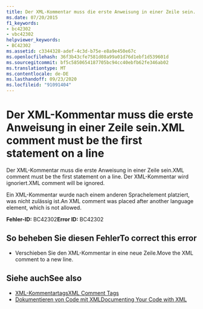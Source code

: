 ```yaml
---
title: Der XML-Kommentar muss die erste Anweisung in einer Zeile sein.
ms.date: 07/20/2015
f1_keywords:
- bc42302
- vbc42302
helpviewer_keywords:
- BC42302
ms.assetid: c3344328-adef-4c3d-b75e-e8a9e450e67c
ms.openlocfilehash: 36f3b43cfe7581d08a99a01d76d1ebf1d539601d
ms.sourcegitcommit: bf5c5850654187705bc94cc40ebfb62fe346ab02
ms.translationtype: MT
ms.contentlocale: de-DE
ms.lasthandoff: 09/23/2020
ms.locfileid: "91091404"
---
```

# <a name="xml-comment-must-be-the-first-statement-on-a-line"></a><span data-ttu-id="ff180-102">Der XML-Kommentar muss die erste Anweisung in einer Zeile sein.</span><span class="sxs-lookup"><span data-stu-id="ff180-102">XML comment must be the first statement on a line</span></span>

<span data-ttu-id="ff180-103">Der XML-Kommentar muss die erste Anweisung in einer Zeile sein.</span><span class="sxs-lookup"><span data-stu-id="ff180-103">XML comment must be the first statement on a line.</span></span> <span data-ttu-id="ff180-104">Der XML-Kommentar wird ignoriert.</span><span class="sxs-lookup"><span data-stu-id="ff180-104">XML comment will be ignored.</span></span>  
  
 <span data-ttu-id="ff180-105">Ein XML-Kommentar wurde nach einem anderen Sprachelement platziert, was nicht zulässig ist.</span><span class="sxs-lookup"><span data-stu-id="ff180-105">An XML comment was placed after another language element, which is not allowed.</span></span>  
  
 <span data-ttu-id="ff180-106">**Fehler-ID:** BC42302</span><span class="sxs-lookup"><span data-stu-id="ff180-106">**Error ID:** BC42302</span></span>  
  
## <a name="to-correct-this-error"></a><span data-ttu-id="ff180-107">So beheben Sie diesen Fehler</span><span class="sxs-lookup"><span data-stu-id="ff180-107">To correct this error</span></span>  
  
- <span data-ttu-id="ff180-108">Verschieben Sie den XML-Kommentar in eine neue Zeile.</span><span class="sxs-lookup"><span data-stu-id="ff180-108">Move the XML comment to a new line.</span></span>  
  
## <a name="see-also"></a><span data-ttu-id="ff180-109">Siehe auch</span><span class="sxs-lookup"><span data-stu-id="ff180-109">See also</span></span>

- [<span data-ttu-id="ff180-110">XML-Kommentartags</span><span class="sxs-lookup"><span data-stu-id="ff180-110">XML Comment Tags</span></span>](../language-reference/xmldoc/index.md)
- [<span data-ttu-id="ff180-111">Dokumentieren von Code mit XML</span><span class="sxs-lookup"><span data-stu-id="ff180-111">Documenting Your Code with XML</span></span>](../programming-guide/program-structure/documenting-your-code-with-xml.md)
